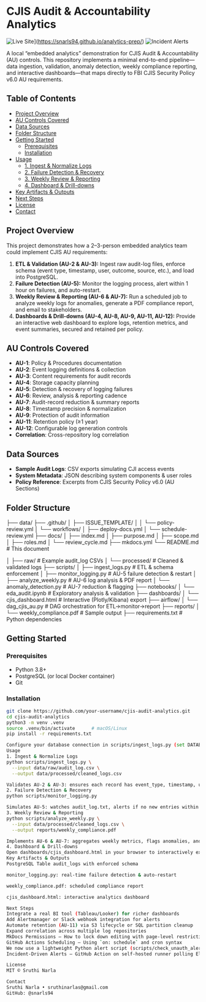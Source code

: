 # CJIS Audit & Accountability Analytics

![Live Site](https://img.shields.io/badge/Live-Site-blue)](https://snarls94.github.io/analytics-prep/)
![Incident Alerts](https://github.com/snarls94/analytics-prep/actions/workflows/incident-alert.yml/badge.svg)

A local “embedded analytics” demonstration for CJIS Audit & Accountability (AU) controls. This repository implements a minimal end-to-end pipeline—data ingestion, validation, anomaly detection, weekly compliance reporting, and interactive dashboards—that maps directly to FBI CJIS Security Policy v6.0 AU requirements.

## Table of Contents

- [Project Overview](#project-overview)
- [AU Controls Covered](#au-controls-covered)
- [Data Sources](#data-sources)
- [Folder Structure](#folder-structure)
- [Getting Started](#getting-started)
  - [Prerequisites](#prerequisites)
  - [Installation](#installation)
- [Usage](#usage)
  - [1. Ingest & Normalize Logs](#1-ingest--normalize-logs)
  - [2. Failure Detection & Recovery](#2-failure-detection--recovery)
  - [3. Weekly Review & Reporting](#3-weekly-review--reporting)
  - [4. Dashboard & Drill-downs](#4-dashboard--drill-downs)
- [Key Artifacts & Outputs](#key-artifacts--outputs)
- [Next Steps](#next-steps)
- [License](#license)
- [Contact](#contact)

## Project Overview

This project demonstrates how a 2–3-person embedded analytics team could implement CJIS AU requirements:

1. **ETL & Validation (AU-2 & AU-3):** Ingest raw audit-log files, enforce schema (event type, timestamp, user, outcome, source, etc.), and load into PostgreSQL.
2. **Failure Detection (AU-5):** Monitor the logging process, alert within 1 hour on failures, and auto-restart.
3. **Weekly Review & Reporting (AU-6 & AU-7):** Run a scheduled job to analyze weekly logs for anomalies, generate a PDF compliance report, and email to stakeholders.
4. **Dashboards & Drill-downs (AU-4, AU-8, AU-9, AU-11, AU-12):** Provide an interactive web dashboard to explore logs, retention metrics, and event summaries, secured and retained per policy.

## AU Controls Covered

- **AU-1**: Policy & Procedures documentation
- **AU-2**: Event logging definitions & collection
- **AU-3**: Content requirements for audit records
- **AU-4**: Storage capacity planning
- **AU-5**: Detection & recovery of logging failures
- **AU-6**: Review, analysis & reporting cadence
- **AU-7**: Audit-record reduction & summary reports
- **AU-8**: Timestamp precision & normalization
- **AU-9**: Protection of audit information
- **AU-11**: Retention policy (≥1 year)
- **AU-12**: Configurable log generation controls
- **Correlation**: Cross-repository log correlation

## Data Sources

- **Sample Audit Logs**: CSV exports simulating CJI access events
- **System Metadata**: JSON describing system components & user roles
- **Policy Reference**: Excerpts from CJIS Security Policy v6.0 (AU Sections)

## Folder Structure

├── data/
├── .github/
│ ├── ISSUE_TEMPLATE/
│ │ └── policy-review.yml
│ └── workflows/
│ ├── deploy-docs.yml
│ └── schedule-review.yml
├── docs/
│ ├── index.md
│ ├── purpose.md
│ ├── scope.md
│ ├── roles.md
│ └── review_cycle.md
├── mkdocs.yml
└── README.md # This document

│ ├── raw/ # Example audit_log CSVs
│ └── processed/ # Cleaned & validated logs
├── scripts/
│ ├── ingest_logs.py # ETL & schema enforcement
│ ├── monitor_logging.py # AU-5 failure detection & restart
│ ├── analyze_weekly.py # AU-6 log analysis & PDF report
│ └── anomaly_detection.py # AU-7 reduction & flagging
├── notebooks/
│ └── eda_audit.ipynb # Exploratory analysis & validation
├── dashboards/
│ └── cjis_dashboard.html # Interactive (Plotly/Kibana) export
├── airflow/
│ └── dag_cjis_au.py # DAG orchestration for ETL→monitor→report
├── reports/
│ └── weekly_compliance.pdf # Sample output
├── requirements.txt # Python dependencies

## Getting Started

### Prerequisites

- Python 3.8+
- PostgreSQL (or local Docker container)
- Git

### Installation

```bash
git clone https://github.com/your-username/cjis-audit-analytics.git
cd cjis-audit-analytics
python3 -m venv .venv
source .venv/bin/activate      # macOS/Linux
pip install -r requirements.txt

Configure your database connection in scripts/ingest_logs.py (set DATABASE_URL) and ensure data/raw/ contains at least one audit_log_*.csv.
Usage
1. Ingest & Normalize Logs
python scripts/ingest_logs.py \
  --input data/raw/audit_log.csv \
  --output data/processed/cleaned_logs.csv

Validates AU-2 & AU-3: ensures each record has event_type, timestamp, user_id, outcome, source, and system_name.
2. Failure Detection & Recovery
python scripts/monitor_logging.py

Simulates AU-5: watches audit_log.txt, alerts if no new entries within threshold, and restarts the logging process.
3. Weekly Review & Reporting
python scripts/analyze_weekly.py \
  --input data/processed/cleaned_logs.csv \
  --output reports/weekly_compliance.pdf

Implements AU-6 & AU-7: aggregates weekly metrics, flags anomalies, and generates a PDF report.
4. Dashboard & Drill-downs
Open dashboards/cjis_dashboard.html in your browser to interactively explore events, failure trends, retention timelines, and cross-system correlations (AU-4, AU-8, AU-9, AU-11, AU-12).
Key Artifacts & Outputs
PostgreSQL Table audit_logs with enforced schema

monitor_logging.py: real-time failure detection & auto-restart

weekly_compliance.pdf: scheduled compliance report

cjis_dashboard.html: interactive analytics dashboard

Next Steps
Integrate a real BI tool (Tableau/Looker) for richer dashboards
Add Alertmanager or Slack webhook integration for alerts
Automate retention (AU-11) via S3 lifecycle or SQL partition cleanup
Expand correlation across multiple log repositories
MkDocs Permissions – How to lock down editing with page‐level restrictions
GitHub Actions Scheduling – Using `on: schedule` and cron syntax
We now use a lightweight Python alert script (scripts/check_unauth_alert.py) scheduled via GitHub Actions (or cron) in place of ElastAlert for incident‐driven GitHub Issues.
Incident-Driven Alerts – GitHub Action on self-hosted runner polling Elasticsearch every 5 minutes and auto-creating issues for UNAUTHORIZED_ACCESS events.

License
MIT © Sruthi Narla

Contact
Sruthi Narla • sruthinarlas@gmail.com
GitHub: @snarls94
```

